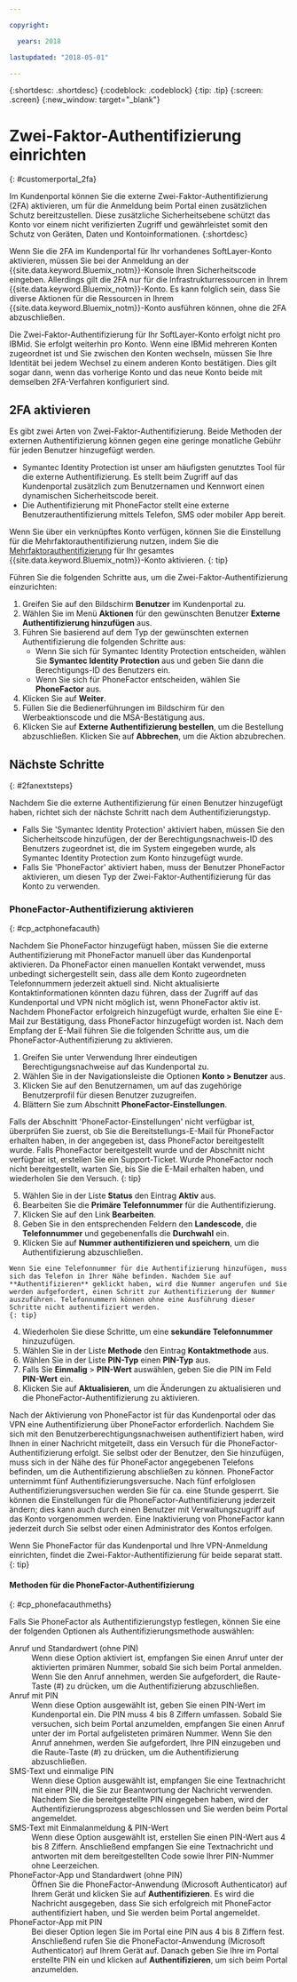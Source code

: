 ```yaml
---

copyright:

  years: 2018

lastupdated: "2018-05-01"

---
```


{:shortdesc: .shortdesc}
{:codeblock: .codeblock}
{:tip: .tip}
{:screen: .screen}
{:new_window: target="_blank"}


# Zwei-Faktor-Authentifizierung einrichten
{: #customerportal_2fa}

Im Kundenportal können Sie die externe Zwei-Faktor-Authentifizierung (2FA) aktivieren, um für die Anmeldung beim Portal einen zusätzlichen Schutz bereitzustellen. Diese zusätzliche Sicherheitsebene schützt das Konto vor einem nicht verifizierten Zugriff und gewährleistet somit den Schutz von Geräten, Daten und Kontoinformationen. {:shortdesc}

Wenn Sie die 2FA im Kundenportal für Ihr vorhandenes SoftLayer-Konto aktivieren, müssen Sie bei der Anmeldung an der {{site.data.keyword.Bluemix_notm}}-Konsole Ihren Sicherheitscode eingeben. Allerdings gilt die 2FA nur für die Infrastrukturressourcen in Ihrem {{site.data.keyword.Bluemix_notm}}-Konto. Es kann folglich sein, dass Sie diverse Aktionen für die Ressourcen in Ihrem {{site.data.keyword.Bluemix_notm}}-Konto ausführen können, ohne die 2FA abzuschließen. 

Die Zwei-Faktor-Authentifizierung für Ihr SoftLayer-Konto erfolgt nicht pro IBMid. Sie erfolgt weiterhin pro Konto. Wenn eine IBMid mehreren Konten zugeordnet ist und Sie zwischen den Konten wechseln, müssen Sie Ihre Identität bei jedem Wechsel zu einem anderen Konto bestätigen. Dies gilt sogar dann, wenn das vorherige Konto und das neue Konto beide mit demselben 2FA-Verfahren konfiguriert sind.

## 2FA aktivieren

Es gibt zwei Arten von Zwei-Faktor-Authentifizierung. Beide Methoden der externen Authentifizierung können gegen eine geringe monatliche Gebühr für jeden Benutzer hinzugefügt werden. 

* Symantec Identity Protection ist unser am häufigsten genutztes Tool für die externe Authentifizierung. Es stellt beim Zugriff auf das Kundenportal zusätzlich zum Benutzernamen und Kennwort einen dynamischen Sicherheitscode bereit. 
* Die Authentifizierung mit PhoneFactor stellt eine externe Benutzerauthentifizierung mittels Telefon, SMS oder mobiler App bereit. 

 Wenn Sie über ein verknüpftes Konto verfügen, können Sie die Einstellung für die Mehrfaktorauthentifizierung nutzen, indem Sie die [Mehrfaktorauthentifizierung](/docs/iam/mfa.html) für Ihr gesamtes {{site.data.keyword.Bluemix_notm}}-Konto aktivieren.
 {: tip}

Führen Sie die folgenden Schritte aus, um die Zwei-Faktor-Authentifizierung einzurichten: 

1. Greifen Sie auf den Bildschirm **Benutzer** im Kundenportal zu.  
2. Wählen Sie im Menü **Aktionen** für den gewünschten Benutzer **Externe Authentifizierung hinzufügen** aus. 
3. Führen Sie basierend auf dem Typ der gewünschten externen Authentifizierung die folgenden Schritte aus: 
    * Wenn Sie sich für Symantec Identity Protection entscheiden, wählen Sie **Symantec Identity Protection** aus und geben Sie dann die Berechtigungs-ID des Benutzers ein. 
    * Wenn Sie sich für PhoneFactor entscheiden, wählen Sie **PhoneFactor** aus. 
4. Klicken Sie auf **Weiter**.
5. Füllen Sie die Bedienerführungen im Bildschirm für den Werbeaktionscode und die MSA-Bestätigung aus. 
6. Klicken Sie auf **Externe Authentifizierung bestellen**, um die Bestellung abzuschließen. Klicken Sie auf **Abbrechen**, um die Aktion abzubrechen. 

## Nächste Schritte
{: #2fanextsteps}

Nachdem Sie die externe Authentifizierung für einen Benutzer hinzugefügt haben, richtet sich der nächste Schritt nach dem Authentifizierungstyp.
* Falls Sie 'Symantec Identity Protection' aktiviert haben, müssen Sie den Sicherheitscode hinzufügen, der der Berechtigungsnachweis-ID des Benutzers zugeordnet ist, die im System eingegeben wurde, als Symantec Identity Protection zum Konto hinzugefügt wurde.
* Falls Sie 'PhoneFactor' aktiviert haben, muss der Benutzer PhoneFactor aktivieren, um diesen Typ der Zwei-Faktor-Authentifizierung für das Konto zu verwenden. 

### PhoneFactor-Authentifizierung aktivieren
{: #cp_actphonefacauth}

Nachdem Sie PhoneFactor hinzugefügt haben, müssen Sie die externe Authentifizierung mit PhoneFactor manuell über das Kundenportal aktivieren. Da PhoneFactor einen manuellen Kontakt verwendet, muss unbedingt sichergestellt sein, dass alle dem Konto zugeordneten Telefonnummern jederzeit aktuell sind. Nicht aktualisierte Kontaktinformationen könnten dazu führen, dass der Zugriff auf das Kundenportal und VPN nicht möglich ist, wenn PhoneFactor aktiv ist. Nachdem PhoneFactor erfolgreich hinzugefügt wurde, erhalten Sie eine E-Mail zur Bestätigung, dass PhoneFactor hinzugefügt worden ist. Nach dem Empfang der E-Mail führen Sie die folgenden Schritte aus, um die PhoneFactor-Authentifizierung zu aktivieren.

1. Greifen Sie unter Verwendung Ihrer eindeutigen Berechtigungsnachweise auf das Kundenportal zu.
2. Wählen Sie in der Navigationsleiste die Optionen **Konto > Benutzer** aus.
3. Klicken Sie auf den Benutzernamen, um auf das zugehörige Benutzerprofil für diesen Benutzer zuzugreifen.
4. Blättern Sie zum Abschnitt **PhoneFactor-Einstellungen**.

  Falls der Abschnitt 'PhoneFactor-Einstellungen' nicht verfügbar ist, überprüfen Sie zuerst, ob Sie die Bereitstellungs-E-Mail für PhoneFactor erhalten haben, in der angegeben ist, dass PhoneFactor bereitgestellt wurde. Falls PhoneFactor bereitgestellt wurde und der Abschnitt nicht verfügbar ist, erstellen Sie ein Support-Ticket. Wurde PhoneFactor noch nicht bereitgestellt, warten Sie, bis Sie die E-Mail erhalten haben, und wiederholen Sie den Versuch.
  {: tip}

5. Wählen Sie in der Liste **Status** den Eintrag **Aktiv** aus.
6. Bearbeiten Sie die **Primäre Telefonnummer** für die Authentifizierung.
  1. Klicken Sie auf den Link **Bearbeiten**.
  2. Geben Sie in den entsprechenden Feldern den **Landescode**, die **Telefonnummer** und gegebenenfalls die **Durchwahl** ein.
  3. Klicken Sie auf **Nummer authentifizieren und speichern**, um die Authentifizierung abzuschließen.

    Wenn Sie eine Telefonnummer für die Authentifizierung hinzufügen, muss sich das Telefon in Ihrer Nähe befinden. Nachdem Sie auf **Authentifizieren** geklickt haben, wird die Nummer angerufen und Sie werden aufgefordert, einen Schritt zur Authentifizierung der Nummer auszuführen. Telefonnummern können ohne eine Ausführung dieser Schritte nicht authentifiziert werden.
    {: tip}

  4. Wiederholen Sie diese Schritte, um eine **sekundäre Telefonnummer** hinzuzufügen.
7. Wählen Sie in der Liste **Methode** den Eintrag **Kontaktmethode** aus.
8. Wählen Sie in der Liste **PIN-Typ** einen **PIN-Typ** aus.
9. Falls Sie **Einmalig** > **PIN-Wert** auswählen, geben Sie die PIN im Feld **PIN-Wert** ein.
10. Klicken Sie auf **Aktualisieren**, um die Änderungen zu aktualisieren und die PhoneFactor-Authentifizierung zu aktivieren.

Nach der Aktivierung von PhoneFactor ist für das Kundenportal oder das VPN eine Authentifizierung über PhoneFactor erforderlich. Nachdem Sie sich mit den Benutzerberechtigungsnachweisen authentifiziert haben, wird Ihnen in einer Nachricht mitgeteilt, dass ein Versuch für die PhoneFactor-Authentifizierung erfolgt. Sie selbst oder der Benutzer, den Sie hinzufügen, muss sich in der Nähe des für PhoneFactor angegebenen Telefons befinden, um die Authentifizierung abschließen zu können. PhoneFactor unternimmt fünf Authentifizierungsversuche. Nach fünf erfolglosen Authentifizierungsversuchen werden Sie für ca. eine Stunde gesperrt. Sie können die Einstellungen für die PhoneFactor-Authentifizierung jederzeit ändern; dies kann auch durch einen Benutzer mit Verwaltungszugriff auf das Konto vorgenommen werden.  Eine Inaktivierung von PhoneFactor kann jederzeit durch Sie selbst oder einen Administrator des Kontos erfolgen.

 Wenn Sie PhoneFactor für das Kundenportal und Ihre VPN-Anmeldung einrichten, findet die Zwei-Faktor-Authentifizierung für beide separat statt.
 {: tip}

#### Methoden für die PhoneFactor-Authentifizierung
{: #cp_phonefacauthmeths}

Falls Sie PhoneFactor als Authentifizierungstyp festlegen, können Sie eine der folgenden Optionen als Authentifizierungsmethode auswählen:

<dl>
<dt>Anruf und Standardwert (ohne PIN)</dt>
<dd>Wenn diese Option aktiviert ist, empfangen Sie einen Anruf unter der aktivierten primären Nummer, sobald Sie sich beim Portal anmelden. Wenn Sie den Anruf annehmen, werden Sie aufgefordert, die Raute-Taste (#) zu drücken, um die Authentifizierung abzuschließen.</dd>
<dt>Anruf mit PIN</dt>
<dd>Wenn diese Option ausgewählt ist, geben Sie einen PIN-Wert im Kundenportal ein. Die PIN muss 4 bis 8 Ziffern umfassen. Sobald Sie versuchen, sich beim Portal anzumelden, empfangen Sie einen Anruf unter der im Portal aufgelisteten primären Nummer. Wenn Sie den Anruf annehmen, werden Sie aufgefordert, Ihre PIN einzugeben und die Raute-Taste (#) zu drücken, um die Authentifizierung abzuschließen.</dd>
<dt>SMS-Text und einmalige PIN</dt>
<dd>Wenn diese Option ausgewählt ist, empfangen Sie eine Textnachricht mit einer PIN, die Sie zur Beantwortung der Nachricht verwenden. Nachdem Sie die bereitgestellte PIN eingegeben haben, wird der Authentifizierungsprozess abgeschlossen und Sie werden beim Portal angemeldet.</dd>
<dt>SMS-Text mit Einmalanmeldung &amp; PIN-Wert</dt>
<dd>Wenn diese Option ausgewählt ist, erstellen Sie einen PIN-Wert aus 4 bis 8 Ziffern. Anschließend empfangen Sie eine Textnachricht und antworten mit dem bereitgestellten Code sowie Ihrer PIN-Nummer ohne Leerzeichen.</dd>
<dt>PhoneFactor-App und Standardwert (ohne PIN)</dt>
<dd>Öffnen Sie die PhoneFactor-Anwendung (Microsoft Authenticator) auf Ihrem Gerät und klicken Sie auf <strong>Authentifizieren</strong>. Es wird die Nachricht ausgegeben, dass Sie sich erfolgreich mit PhoneFactor authentifiziert haben, und Sie werden beim Portal angemeldet.</dd>
<dt>PhoneFactor-App mit PIN</dt>
<dd>Bei dieser Option legen Sie im Portal eine PIN aus 4 bis 8 Ziffern fest. Anschließend rufen Sie die PhoneFactor-Anwendung (Microsoft Authenticator) auf Ihrem Gerät auf. Danach geben Sie Ihre im Portal erstellte PIN ein und klicken auf <strong>Authentifizieren</strong>, um sich beim Portal anzumelden.</dd>
</dl>
